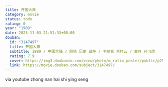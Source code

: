 ```yaml
---
title: 开国大典
category: movie
status: todo
rating: 0
year: "1989"
date: 2023-11-03 21:51:33+08:00
douban:
  id: "3147497"
  title: 开国大典
  subtitle: 1989 / 中国大陆 / 剧情 历史 战争 / 李前宽 肖桂云 / 古月 孙飞虎
  rating: 7.9
  cover: https://img3.doubanio.com/view/photo/m_ratio_poster/public/p2571440642.jpg
  link: https://movie.douban.com/subject/3147497/
---
```


via youtube zhong nan hai shi ying seng
